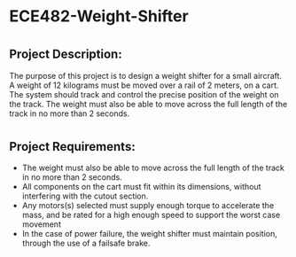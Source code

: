 # ECE482-Weight-Shifter

# <h2> Project Description: 
The purpose of this project is to design a weight shifter for a small aircraft. A weight of
12 kilograms must be moved over a rail of 2 meters, on a cart. The system should track and
control the precise position of the weight on the track. The weight must also be able to move
across the full length of the track in no more than 2 seconds.

# <h2> Project Requirements: 
* The weight must also be able to move across the full length of the track in no more than 2 seconds.
* All components on the cart must fit within its dimensions, without interfering with the cutout section.
* Any motors(s) selected must supply enough torque to accelerate the mass, and be rated for a high enough speed to support the worst case movement
* In the case of power failure, the weight shifter must maintain position, through the use of a failsafe brake.



